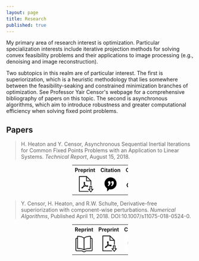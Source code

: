 ```yaml
---
layout: page
title: Research
published: true
---
```


<p class="message">
My primary area of research interest is optimization. Particular specialization interests include iterative projection methods for solving convex feasibility problems and their applications to image processing (e.g., denoising and image reconstruction).


Two subtopics in this realm are of particular interest. The first is superiorization, which is a heuristic methodology that lies somewhere between the feasibility-seaking and constrained minimization branches of optimization. See Professor Yair Censor's webpage for a comprehensive bibliography of papers on this topic. The second is asynchronous algorithms, which aim to introduce robustness and greater computational efficiency when solving fixed point problems.
</p>


 
<div class = "featured">
  <style>
    .image {
      display: block; 
    }

    .brightness {
        display: inline-block;
        opacity: 0.95;

    }
    .brightness img:hover {
        opacity: .25;
    }  

    table, th, td {border: 0px solid black;}
  </style>  
</div>  


## Papers

> H. Heaton and Y. Censor, Asynchronous Sequential Inertial Iterations for Common Fixed Points Problems with an Application to Linear Systems. _Technical Report_, August 15, 2018.

<div class = "featured">
  <center>
  <table style="width: 150px; background-color:rgba(0, 0, 0, 0);">
    <tr>
      <th align="center">Preprint</th>
      <th align="center">Citation</th>
      <th align="center">Code</th>
    </tr>
    <tr>
      <td align="center" width = "33%">
        <div class="brightness">
          <a href="https://arxiv.org/abs/1808.04723"><img src="/public/images/preprint-icon.png" alt="Avatar" class="image" style="width:46px">
          </a> 
        </div>
      </td>
      <td align="center" width = "34%">
        <div class="brightness">
          <a href="http://www.math.ucla.edu/~heaton/papers/2018-08-15-ASI-arXiv-Preprint.pdf"><img src="/public/images/cite-icon.png" alt="Avatar" class="image" style="width:50px">
          </a> 
        </div>
      </td>  
      <td align="center" width = "33%">
        <div class="brightness">
          <a href="http://www.google.com"><img src="/public/images/download-icon.png" alt="Avatar" class="image" style="width:50px">
          </a>
        </div>
  	  </td>
    </tr>
  </table>
  </center>
</div> 

 

 

> Y. Censor, H. Heaton, and R.W. Schulte, Derivative-free superiorization with component-wise perturbations. _Numerical Algorithms_, Published April 11, 2018. DOI:10.1007/s11075-018-0524-0.

<div class = "featured">
  <center>
  <table style="width: 150px">
    <tr>
      <th align="center">Reprint</th>
      <th align="center">Preprint</th>
      <th align="center">Citation</th>
      <th align="center">Code</th>
    </tr>
    <tr>
      <td align="center" width = "25%">
        <div class="brightness">
          <a href="https://rdcu.be/LjcS"><img src="/public/images/reprint-icon.png" alt="Avatar" class="image" style="width:46px">
          </a> 
        </div>
      </td>      
      <td align="center" width = "25%">
        <div class="brightness">
          <a href="https://arxiv.org/abs/1804.00123"><img src="/public/images/preprint-icon.png" alt="Avatar" class="image" style="width:46px">
          </a> 
        </div>
      </td>
      <td align="center" width = "25%">
        <div class="brightness">
          <a href="/public/citations/2018-Der-Free-Sup.bib"><img src="/public/images/cite-icon.png" alt="Avatar" class="image" style="width:50px">
          </a> 
        </div>
      </td>  
      <td align="center" width = "25%">
        <div class="brightness">
          <a href="/public/code/2018-Der-Free-Sup.zip"><img src="/public/images/download-icon.png" alt="Avatar" class="image" style="width:50px">
          </a>
        </div>
  	  </td>
    </tr>
  </table>
  </center>
</div>
